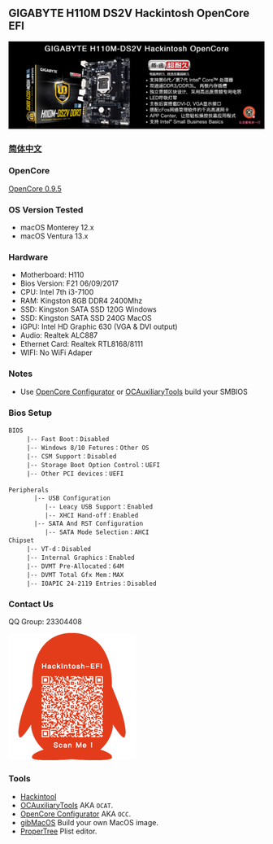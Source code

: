 ## GIGABYTE H110M DS2V Hackintosh OpenCore EFI

![image](ScreenShot/H110MDS2V.png)

### [简体中文](https://github.com/hackintosh-club/GIGABYTE-H110M-DS2V-OpenCore)

### OpenCore

[OpenCore 0.9.5](https://github.com/acidanthera/OpenCorePkg)

### OS Version Tested

- macOS Monterey 12.x
- macOS Ventura  13.x

### Hardware

- Motherboard: H110
- Bios Version:  F21 06/09/2017
- CPU: Intel 7th  i3-7100
- RAM: Kingston 8GB DDR4 2400Mhz
- SSD: Kingston SATA SSD 120G Windows
- SSD: Kingston SATA SSD 240G MacOS
- iGPU: Intel HD Graphic 630 (VGA & DVI output)
- Audio: Realtek ALC887
- Ethernet Card: Realtek RTL8168/8111
- WIFI: No WiFi Adaper

### Notes

 - Use [OpenCore Configurator](https://mackie100projects.altervista.org/opencore-configurator/) or [OCAuxiliaryTools](https://github.com/ic005k/OCAuxiliaryTools) build your SMBIOS

### Bios Setup

```
BIOS
     |-- Fast Boot：Disabled
     |-- Windows 8/10 Fetures：Other OS
     |-- CSM Support：Disabled
     |-- Storage Boot Option Control：UEFI
     |-- Other PCI devices：UEFI

Peripherals
	   |-- USB Configuration
	      |-- Leacy USB Support：Enabled
	      |-- XHCI Hand-off：Enabled
	   |-- SATA And RST Configuration
	      |-- SATA Mode Selection：AHCI
Chipset		
     |-- VT-d：Disabled
     |-- Internal Graphics：Enabled
     |-- DVMT Pre-Allocated：64M
     |-- DVMT Total Gfx Mem：MAX
     |-- IOAPIC 24-2119 Entries：Disabled
```

### Contact Us

QQ Group: 23304408

![image](ScreenShot/QRCode.png)


### Tools

- [Hackintool](https://github.com/headkaze/Hackintool) 
- [OCAuxiliaryTools](https://github.com/ic005k/OCAuxiliaryTools) AKA `OCAT`.
- [OpenCore Configurator](https://mackie100projects.altervista.org/opencore-configurator/) AKA `OCC`.
- [gibMacOS](https://github.com/corpnewt/gibMacOS) Build your own MacOS image.
- [ProperTree](https://github.com/corpnewt/ProperTree) Plist editor.
